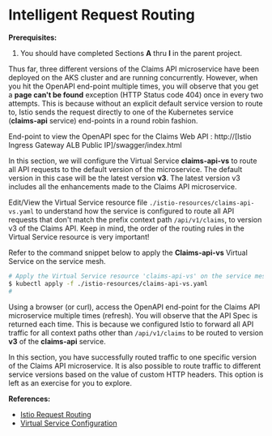 # Intelligent Request Routing

**Prerequisites:**
1. You should have completed Sections **A** thru **I** in the parent project.

Thus far, three different versions of the Claims API microservice have been deployed on the AKS cluster and are running concurrently.  However, when you hit the OpenAPI end-point multiple times, you will observe that you get a **page can't be found** exception (HTTP Status code 404) once in every two attempts.  This is because without an explicit default service version to route to, Istio sends the request directly to one of the Kubernetes service (**claims-api** service) end-points in a round robin fashion.

End-point to view the OpenAPI spec for the Claims Web API : http://[Istio Ingress Gateway ALB Public IP]/swagger/index.html

In this section, we will configure the Virtual Service **claims-api-vs** to route all API requests to the default version of the microservice.  The default version in this case will be the latest version **v3**.  The latest version v3 includes all the enhancements made to the Claims API microservice.

Edit/View the Virtual Service resource file `./istio-resources/claims-api-vs.yaml` to understand how the service is configured to route all API requests that don't match the prefix context path `/api/v1/claims`, to version v3 of the Claims API.  Keep in mind, the order of the routing rules in the Virtual Service resource is very important!

Refer to the command snippet below to apply the **Claims-api-vs** Virtual Service on the service mesh. 

```bash
# Apply the Virtual Service resource 'claims-api-vs' on the service mesh
$ kubectl apply -f ./istio-resources/claims-api-vs.yaml
#
```

Using a browser (or curl), access the OpenAPI end-point for the Claims API microservice multiple times (refresh). You will observe that the API Spec is returned each time.  This is because we configured Istio to forward all API traffic for all context paths other than `/api/v1/claims` to be routed to version **v3** of the **claims-api** service.

In this section, you have successfully routed traffic to one specific version of the Claims API microservice.  It is also possible to route traffic to different service versions based on the value of custom HTTP headers.  This option is left as an exercise for you to explore.

**References:**
- [Istio Request Routing](https://istio.io/docs/tasks/traffic-management/request-routing/)
- [Virtual Service Configuration](https://istio.io/docs/reference/config/networking/virtual-service/)
